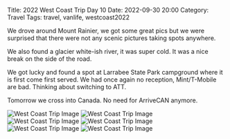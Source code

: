 Title: 2022 West Coast Trip Day 10
Date: 2022-09-30 20:00
Category: Travel
Tags: travel, vanlife, westcoast2022

We drove around Mount Rainier, we got some great pics but we were surprised that there were not any scenic pictures taking spots anywhere. 

We also found a glacier white-ish river, it was super cold. It was a nice break on the side of the road. 

We got lucky and found a spot at Larrabee State Park campground where it is first come first served. We had once again no reception, Mint/T-Mobile are bad. Thinking about switching to ATT. 

Tomorrow we cross into Canada. No need for ArriveCAN anymore. 

![West Coast Trip Image]({static}/images/2022/westcoast2022-62.jpeg)
![West Coast Trip Image]({static}/images/2022/westcoast2022-63.jpeg)
![West Coast Trip Image]({static}/images/2022/westcoast2022-64.jpeg)
![West Coast Trip Image]({static}/images/2022/westcoast2022-65.jpeg)
![West Coast Trip Image]({static}/images/2022/westcoast2022-66.jpeg)
![West Coast Trip Image]({static}/images/2022/westcoast2022-67.jpeg)

